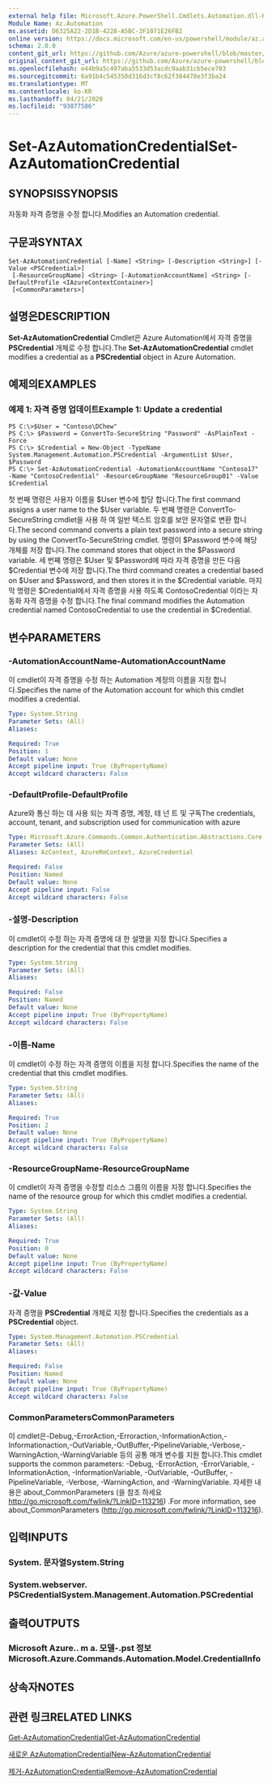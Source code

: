 ```yaml
---
external help file: Microsoft.Azure.PowerShell.Cmdlets.Automation.dll-Help.xml
Module Name: Az.Automation
ms.assetid: D6325A22-2D1B-4228-A5BC-3F1071E26FB2
online version: https://docs.microsoft.com/en-us/powershell/module/az.automation/set-azautomationcredential
schema: 2.0.0
content_git_url: https://github.com/Azure/azure-powershell/blob/master/src/Automation/Automation/help/Set-AzAutomationCredential.md
original_content_git_url: https://github.com/Azure/azure-powershell/blob/master/src/Automation/Automation/help/Set-AzAutomationCredential.md
ms.openlocfilehash: e44b9a5c497aba5533d53acdc9aab31cb5ece703
ms.sourcegitcommit: 6a91b4c545350d316d3cf8c62f384478e3f3ba24
ms.translationtype: MT
ms.contentlocale: ko-KR
ms.lasthandoff: 04/21/2020
ms.locfileid: "93877586"
---
```

# <span data-ttu-id="8d5ec-101">Set-AzAutomationCredential</span><span class="sxs-lookup"><span data-stu-id="8d5ec-101">Set-AzAutomationCredential</span></span>

## <span data-ttu-id="8d5ec-102">SYNOPSIS</span><span class="sxs-lookup"><span data-stu-id="8d5ec-102">SYNOPSIS</span></span>
<span data-ttu-id="8d5ec-103">자동화 자격 증명을 수정 합니다.</span><span class="sxs-lookup"><span data-stu-id="8d5ec-103">Modifies an Automation credential.</span></span>

## <span data-ttu-id="8d5ec-104">구문과</span><span class="sxs-lookup"><span data-stu-id="8d5ec-104">SYNTAX</span></span>

```
Set-AzAutomationCredential [-Name] <String> [-Description <String>] [-Value <PSCredential>]
 [-ResourceGroupName] <String> [-AutomationAccountName] <String> [-DefaultProfile <IAzureContextContainer>]
 [<CommonParameters>]
```

## <span data-ttu-id="8d5ec-105">설명은</span><span class="sxs-lookup"><span data-stu-id="8d5ec-105">DESCRIPTION</span></span>
<span data-ttu-id="8d5ec-106">**Set-AzAutomationCredential** Cmdlet은 Azure Automation에서 자격 증명을 **PSCredential** 개체로 수정 합니다.</span><span class="sxs-lookup"><span data-stu-id="8d5ec-106">The **Set-AzAutomationCredential** cmdlet modifies a credential as a **PSCredential** object in Azure Automation.</span></span>

## <span data-ttu-id="8d5ec-107">예제의</span><span class="sxs-lookup"><span data-stu-id="8d5ec-107">EXAMPLES</span></span>

### <span data-ttu-id="8d5ec-108">예제 1: 자격 증명 업데이트</span><span class="sxs-lookup"><span data-stu-id="8d5ec-108">Example 1: Update a credential</span></span>
```
PS C:\>$User = "Contoso\DChew"
PS C:\> $Password = ConvertTo-SecureString "Password" -AsPlainText -Force
PS C:\> $Credential = New-Object -TypeName System.Management.Automation.PSCredential -ArgumentList $User, $Password
PS C:\> Set-AzAutomationCredential -AutomationAccountName "Contoso17" -Name "ContosoCredential" -ResourceGroupName "ResourceGroup01" -Value $Credential
```

<span data-ttu-id="8d5ec-109">첫 번째 명령은 사용자 이름을 $User 변수에 할당 합니다.</span><span class="sxs-lookup"><span data-stu-id="8d5ec-109">The first command assigns a user name to the $User variable.</span></span>
<span data-ttu-id="8d5ec-110">두 번째 명령은 ConvertTo-SecureString cmdlet을 사용 하 여 일반 텍스트 암호를 보안 문자열로 변환 합니다.</span><span class="sxs-lookup"><span data-stu-id="8d5ec-110">The second command converts a plain text password into a secure string by using the ConvertTo-SecureString cmdlet.</span></span>
<span data-ttu-id="8d5ec-111">명령이 $Password 변수에 해당 개체를 저장 합니다.</span><span class="sxs-lookup"><span data-stu-id="8d5ec-111">The command stores that object in the $Password variable.</span></span>
<span data-ttu-id="8d5ec-112">세 번째 명령은 $User 및 $Password에 따라 자격 증명을 만든 다음 $Credential 변수에 저장 합니다.</span><span class="sxs-lookup"><span data-stu-id="8d5ec-112">The third command creates a credential based on $User and $Password, and then stores it in the $Credential variable.</span></span>
<span data-ttu-id="8d5ec-113">마지막 명령은 $Credential에서 자격 증명을 사용 하도록 ContosoCredential 이라는 자동화 자격 증명을 수정 합니다.</span><span class="sxs-lookup"><span data-stu-id="8d5ec-113">The final command modifies the Automation credential named ContosoCredential to use the credential in $Credential.</span></span>

## <span data-ttu-id="8d5ec-114">변수</span><span class="sxs-lookup"><span data-stu-id="8d5ec-114">PARAMETERS</span></span>

### <span data-ttu-id="8d5ec-115">-AutomationAccountName</span><span class="sxs-lookup"><span data-stu-id="8d5ec-115">-AutomationAccountName</span></span>
<span data-ttu-id="8d5ec-116">이 cmdlet이 자격 증명을 수정 하는 Automation 계정의 이름을 지정 합니다.</span><span class="sxs-lookup"><span data-stu-id="8d5ec-116">Specifies the name of the Automation account for which this cmdlet modifies a credential.</span></span>

```yaml
Type: System.String
Parameter Sets: (All)
Aliases:

Required: True
Position: 1
Default value: None
Accept pipeline input: True (ByPropertyName)
Accept wildcard characters: False
```

### <span data-ttu-id="8d5ec-117">-DefaultProfile</span><span class="sxs-lookup"><span data-stu-id="8d5ec-117">-DefaultProfile</span></span>
<span data-ttu-id="8d5ec-118">Azure와 통신 하는 데 사용 되는 자격 증명, 계정, 테 넌 트 및 구독</span><span class="sxs-lookup"><span data-stu-id="8d5ec-118">The credentials, account, tenant, and subscription used for communication with azure</span></span>

```yaml
Type: Microsoft.Azure.Commands.Common.Authentication.Abstractions.Core.IAzureContextContainer
Parameter Sets: (All)
Aliases: AzContext, AzureRmContext, AzureCredential

Required: False
Position: Named
Default value: None
Accept pipeline input: False
Accept wildcard characters: False
```

### <span data-ttu-id="8d5ec-119">-설명</span><span class="sxs-lookup"><span data-stu-id="8d5ec-119">-Description</span></span>
<span data-ttu-id="8d5ec-120">이 cmdlet이 수정 하는 자격 증명에 대 한 설명을 지정 합니다.</span><span class="sxs-lookup"><span data-stu-id="8d5ec-120">Specifies a description for the credential that this cmdlet modifies.</span></span>

```yaml
Type: System.String
Parameter Sets: (All)
Aliases:

Required: False
Position: Named
Default value: None
Accept pipeline input: True (ByPropertyName)
Accept wildcard characters: False
```

### <span data-ttu-id="8d5ec-121">-이름</span><span class="sxs-lookup"><span data-stu-id="8d5ec-121">-Name</span></span>
<span data-ttu-id="8d5ec-122">이 cmdlet이 수정 하는 자격 증명의 이름을 지정 합니다.</span><span class="sxs-lookup"><span data-stu-id="8d5ec-122">Specifies the name of the credential that this cmdlet modifies.</span></span>

```yaml
Type: System.String
Parameter Sets: (All)
Aliases:

Required: True
Position: 2
Default value: None
Accept pipeline input: True (ByPropertyName)
Accept wildcard characters: False
```

### <span data-ttu-id="8d5ec-123">-ResourceGroupName</span><span class="sxs-lookup"><span data-stu-id="8d5ec-123">-ResourceGroupName</span></span>
<span data-ttu-id="8d5ec-124">이 cmdlet이 자격 증명을 수정할 리소스 그룹의 이름을 지정 합니다.</span><span class="sxs-lookup"><span data-stu-id="8d5ec-124">Specifies the name of the resource group for which this cmdlet modifies a credential.</span></span>

```yaml
Type: System.String
Parameter Sets: (All)
Aliases:

Required: True
Position: 0
Default value: None
Accept pipeline input: True (ByPropertyName)
Accept wildcard characters: False
```

### <span data-ttu-id="8d5ec-125">-값</span><span class="sxs-lookup"><span data-stu-id="8d5ec-125">-Value</span></span>
<span data-ttu-id="8d5ec-126">자격 증명을 **PSCredential** 개체로 지정 합니다.</span><span class="sxs-lookup"><span data-stu-id="8d5ec-126">Specifies the credentials as a **PSCredential** object.</span></span>

```yaml
Type: System.Management.Automation.PSCredential
Parameter Sets: (All)
Aliases:

Required: False
Position: Named
Default value: None
Accept pipeline input: True (ByPropertyName)
Accept wildcard characters: False
```

### <span data-ttu-id="8d5ec-127">CommonParameters</span><span class="sxs-lookup"><span data-stu-id="8d5ec-127">CommonParameters</span></span>
<span data-ttu-id="8d5ec-128">이 cmdlet은-Debug,-ErrorAction,-Erroraction,-InformationAction,-Informationaction,-OutVariable,-OutBuffer,-PipelineVariable,-Verbose,-WarningAction,-WarningVariable 등의 공통 매개 변수를 지원 합니다.</span><span class="sxs-lookup"><span data-stu-id="8d5ec-128">This cmdlet supports the common parameters: -Debug, -ErrorAction, -ErrorVariable, -InformationAction, -InformationVariable, -OutVariable, -OutBuffer, -PipelineVariable, -Verbose, -WarningAction, and -WarningVariable.</span></span> <span data-ttu-id="8d5ec-129">자세한 내용은 about_CommonParameters (을 참조 하세요 http://go.microsoft.com/fwlink/?LinkID=113216) .</span><span class="sxs-lookup"><span data-stu-id="8d5ec-129">For more information, see about_CommonParameters (http://go.microsoft.com/fwlink/?LinkID=113216).</span></span>

## <span data-ttu-id="8d5ec-130">입력</span><span class="sxs-lookup"><span data-stu-id="8d5ec-130">INPUTS</span></span>

### <span data-ttu-id="8d5ec-131">System. 문자열</span><span class="sxs-lookup"><span data-stu-id="8d5ec-131">System.String</span></span>

### <span data-ttu-id="8d5ec-132">System.webserver. PSCredential</span><span class="sxs-lookup"><span data-stu-id="8d5ec-132">System.Management.Automation.PSCredential</span></span>

## <span data-ttu-id="8d5ec-133">출력</span><span class="sxs-lookup"><span data-stu-id="8d5ec-133">OUTPUTS</span></span>

### <span data-ttu-id="8d5ec-134">Microsoft Azure.. m a. 모델-.pst 정보</span><span class="sxs-lookup"><span data-stu-id="8d5ec-134">Microsoft.Azure.Commands.Automation.Model.CredentialInfo</span></span>

## <span data-ttu-id="8d5ec-135">상속자</span><span class="sxs-lookup"><span data-stu-id="8d5ec-135">NOTES</span></span>

## <span data-ttu-id="8d5ec-136">관련 링크</span><span class="sxs-lookup"><span data-stu-id="8d5ec-136">RELATED LINKS</span></span>

[<span data-ttu-id="8d5ec-137">Get-AzAutomationCredential</span><span class="sxs-lookup"><span data-stu-id="8d5ec-137">Get-AzAutomationCredential</span></span>](./Get-AzAutomationCredential.md)

[<span data-ttu-id="8d5ec-138">새로운 AzAutomationCredential</span><span class="sxs-lookup"><span data-stu-id="8d5ec-138">New-AzAutomationCredential</span></span>](./New-AzAutomationCredential.md)

[<span data-ttu-id="8d5ec-139">제거-AzAutomationCredential</span><span class="sxs-lookup"><span data-stu-id="8d5ec-139">Remove-AzAutomationCredential</span></span>](./Remove-AzAutomationCredential.md)


